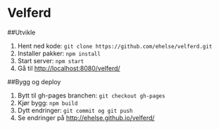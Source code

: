 # Velferd

##Utvikle
1. Hent ned kode: `git clone https://github.com/ehelse/velferd.git`
2. Installer pakker: `npm install`
3. Start server: `npm start`
4. Gå til <http://localhost:8080/velferd/>

##Bygg og deploy
1. Bytt til gh-pages branchen: `git checkout gh-pages`
2. Kjør bygg: `npm build`
3. Dytt endringer: `git commit og git push`
4. Se endringer på http://ehelse.github.io/velferd/